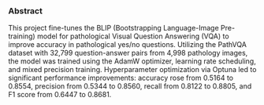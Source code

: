 ### Abstract

This project fine-tunes the BLIP (Bootstrapping Language-Image Pre-training) model for pathological Visual Question Answering (VQA) to improve accuracy in pathological yes/no questions. Utilizing the PathVQA dataset with 32,799 question-answer pairs from 4,998 pathology images, the model was trained using the AdamW optimizer, learning rate scheduling, and mixed precision training. Hyperparameter optimization via Optuna led to significant performance improvements: accuracy rose from 0.5164 to 0.8554, precision from 0.5344 to 0.8560, recall from 0.8122 to 0.8805, and F1 score from 0.6447 to 0.8681.
